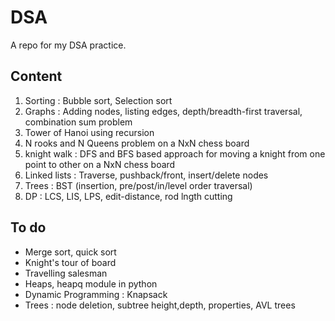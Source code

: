 # DSA
A repo for my DSA practice.

## Content
1. Sorting : Bubble sort, Selection sort
2. Graphs : Adding nodes, listing edges, depth/breadth-first traversal, combination sum problem
3. Tower of Hanoi using recursion
4. N rooks and N Queens problem on a NxN chess board
5. knight walk : DFS and BFS based approach for moving a knight from one point to other on a NxN chess board
6. Linked lists : Traverse, pushback/front, insert/delete nodes
7. Trees : BST (insertion, pre/post/in/level order traversal)
8. DP : LCS, LIS, LPS, edit-distance, rod lngth cutting

## To do
* Merge sort, quick sort
* Knight's tour of board
* Travelling salesman
* Heaps, heapq module in python
* Dynamic Programming : Knapsack
* Trees : node deletion, subtree height,depth, properties, AVL trees
